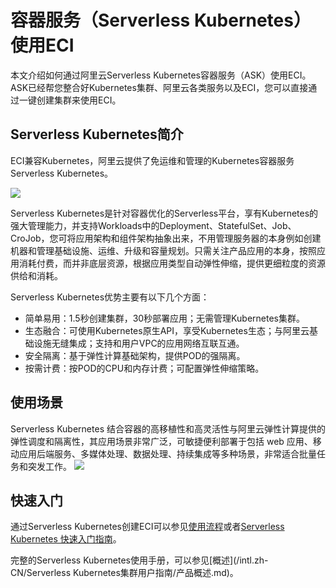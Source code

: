 # 容器服务（Serverless Kubernetes）使用ECI

本文介绍如何通过阿里云Serverless Kubernetes容器服务（ASK）使用ECI。ASK已经帮您整合好Kubernetes集群、阿里云各类服务以及ECI，您可以直接通过一键创建集群来使用ECI。

## Serverless Kubernetes简介

ECI兼容Kubernetes，阿里云提供了免运维和管理的Kubernetes容器服务Serverless Kubernetes。

![](https://static-aliyun-doc.oss-cn-hangzhou.aliyuncs.com/assets/img/zh-CN/5711734951/p84970.png)

Serverless Kubernetes是针对容器优化的Serverless平台，享有Kubernetes的强大管理能力，并支持Workloads中的Deployment、StatefulSet、Job、CroJob，您可将应用架构和组件架构抽象出来，不用管理服务器的本身例如创建机器和管理基础设施、运维、升级和容量规划。只需关注产品应用的本身，按照应用消耗付费，而并非底层资源，根据应用类型自动弹性伸缩，提供更细粒度的资源供给和消耗。

Serverless Kubernetes优势主要有以下几个方面：

-   简单易用：1.5秒创建集群，30秒部署应用；无需管理Kubernetes集群。
-   生态融合：可使用Kubernetes原生API，享受Kubernetes生态；与阿里云基础设施无缝集成；支持和用户VPC的应用网络互联互通。
-   安全隔离：基于弹性计算基础架构，提供POD的强隔离。
-   按需计费：按POD的CPU和内存计费；可配置弹性伸缩策略。

## 使用场景

Serverless Kubernetes 结合容器的高移植性和高灵活性与阿里云弹性计算提供的弹性调度和隔离性，其应用场景非常广泛，可敏捷便利部署于包括 web 应用、移动应用后端服务、多媒体处理、数据处理、持续集成等多种场景，非常适合批量任务和突发工作。 ![](https://static-aliyun-doc.oss-cn-hangzhou.aliyuncs.com/assets/img/zh-CN/5711734951/p84972.png)

## 快速入门

通过Serverless Kubernetes创建ECI可以参见[使用流程]()或者[Serverless Kubernetes 快速入门指南](https://yq.aliyun.com/articles/591115)。

完整的Serverless Kubernetes使用手册，可以参见[概述](/intl.zh-CN/Serverless Kubernetes集群用户指南/产品概述.md)。


